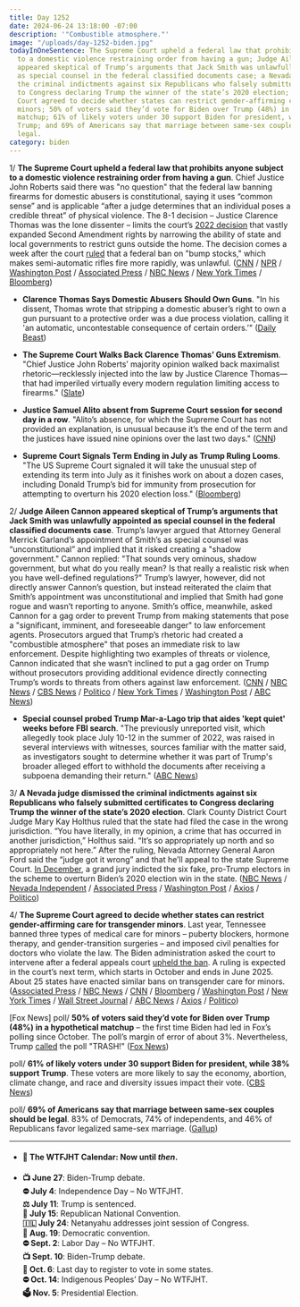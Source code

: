 ```yaml
---
title: Day 1252
date: 2024-06-24 13:18:00 -07:00
description: '"Combustible atmosphere."'
image: "/uploads/day-1252-biden.jpg"
todayInOneSentence: The Supreme Court upheld a federal law that prohibits anyone subject
  to a domestic violence restraining order from having a gun; Judge Aileen Cannon
  appeared skeptical of Trump’s arguments that Jack Smith was unlawfully appointed
  as special counsel in the federal classified documents case; a Nevada judge dismissed
  the criminal indictments against six Republicans who falsely submitted certificates
  to Congress declaring Trump the winner of the state’s 2020 election; the Supreme
  Court agreed to decide whether states can restrict gender-affirming care for transgender
  minors; 50% of voters said they’d vote for Biden over Trump (48%) in a hypothetical
  matchup; 61% of likely voters under 30 support Biden for president, while 38% support
  Trump; and 69% of Americans say that marriage between same-sex couples should be
  legal.
category: biden
---
```


1/ **The Supreme Court upheld a federal law that prohibits anyone subject to a domestic violence restraining order from having a gun**. Chief Justice John Roberts said there was "no question" that the federal law banning firearms for domestic abusers is constitutional, saying it uses “common sense” and is applicable “after a judge determines that an individual poses a credible threat” of physical violence. The 8-1 decision – Justice Clarence Thomas was the lone dissenter – limits the court’s [2022 decision](https://whatthefuckjusthappenedtoday.com/2022/06/23/day-520/#1-the-supreme-court-struck-down-a-ne) that vastly expanded Second Amendment rights by narrowing the ability of state and local governments to restrict guns outside the home. The decision comes a week after the court [ruled](https://whatthefuckjusthappenedtoday.com/2024/06/17/day-1245/#3-the-supreme-court-overturned-a-fed) that a federal ban on "bump stocks," which makes semi-automatic rifles fire more rapidly, was unlawful. ([CNN](https://www.cnn.com/2024/06/21/politics/supreme-court-guns-rahimi/index.html) / [NPR](https://www.npr.org/2024/05/23/1252764853/supreme-court-guns) / [Washington Post](https://www.washingtonpost.com/politics/2024/06/21/supreme-court-guns-domestic-violence-restraining-orders/) / [Associated Press](https://apnews.com/article/supreme-court-guns-domestic-violence-d63ee828e51911cc5e5a01780820f224) / [NBC News](https://www.nbcnews.com/politics/supreme-court/supreme-court-upholds-domestic-violence-gun-restriction-rcna137782) / [New York Times](https://www.nytimes.com/2024/06/21/us/politics/supreme-court-guns-domestic-violence.html) / [Bloomberg](https://www.bloomberg.com/news/articles/2024-06-21/supreme-court-upholds-us-gun-ban-in-domestic-violence-cases?sref=MIBMEEoj))

* **Clarence Thomas Says Domestic Abusers Should Own Guns**. "In his dissent, Thomas wrote that stripping a domestic abuser’s right to own a gun pursuant to a protective order was a due process violation, calling it 'an automatic, uncontestable consequence of certain orders.’" ([Daily Beast](https://www.thedailybeast.com/supreme-court-justice-clarence-thomas-says-domestic-abusers-should-own-guns))

* **The Supreme Court Walks Back Clarence Thomas’ Guns Extremism**. "Chief Justice John Roberts’ majority opinion walked back maximalist rhetoric—recklessly injected into the law by Justice Clarence Thomas—that had imperiled virtually every modern regulation limiting access to firearms." ([Slate](https://slate.com/news-and-politics/2024/06/supreme-court-clarence-thomas-guns-extremism-rahimi-bruen.html))

* **Justice Samuel Alito absent from Supreme Court session for second day in a row**. "Alito’s absence, for which the Supreme Court has not provided an explanation, is unusual because it’s the end of the term and the justices have issued nine opinions over the last two days." ([CNN](https://www.cnn.com/2024/06/21/politics/samuel-alito-not-present-supreme-court/))

* **Supreme Court Signals Term Ending in July as Trump Ruling Looms**. "The US Supreme Court signaled it will take the unusual step of extending its term into July as it finishes work on about a dozen cases, including Donald Trump’s bid for immunity from prosecution for attempting to overturn his 2020 election loss." ([Bloomberg](https://www.bloomberg.com/news/articles/2024-06-24/supreme-court-signals-term-ending-in-july-as-trump-ruling-looms?srnd=homepage-americas&sref=MIBMEEoj))

2/ **Judge Aileen Cannon appeared skeptical of Trump’s arguments that Jack Smith was unlawfully appointed as special counsel in the federal classified documents case**. Trump’s lawyer argued that Attorney General Merrick Garland’s appointment of Smith’s as special counsel was “unconstitutional” and implied that it risked creating a "shadow government." Cannon replied: "That sounds very ominous, shadow government, but what do you really mean? Is that really a realistic risk when you have well-defined regulations?" Trump’s lawyer, however, did not directly answer Cannon’s question, but instead reiterated the claim that Smith’s appointment was unconstitutional and implied that Smith had gone rogue and wasn’t reporting to anyone. Smith’s office, meanwhile, asked Cannon for a gag order to prevent Trump from making statements that pose a "significant, imminent, and foreseeable danger" to law enforcement agents. Prosecutors argued that Trump’s rhetoric had created a "combustible atmosphere" that poses an immediate risk to law enforcement. Despite highlighting two examples of threats or violence, Cannon indicated that she wasn’t inclined to put a gag order on Trump without prosecutors providing additional evidence directly connecting Trump’s words to threats from others against law enforcement. ([CNN](https://www.cnn.com/2024/06/21/politics/aileen-cannon-trump-classified-documents-special-counsel-constitutional-hearing/) / [NBC News](https://www.nbcnews.com/politics/donald-trump/judge-trump-classified-documents-case-hear-challenge-special-counsels-rcna158248) / [CBS News](https://www.cbsnews.com/news/trump-documents-case-jack-smith-special-counsel/) / [Politico](https://www.politico.com/news/2024/06/21/trump-classified-documents-cannon-garland-smith-00164541) / [New York Times](https://www.nytimes.com/2024/06/21/us/politics/trump-documents-special-counsel.html) / [Washington Post](https://www.washingtonpost.com/national-security/2024/06/21/trump-cannon-jack-smith-pretrial-hearing/) / [ABC News](https://abcnews.go.com/US/blaming-trump-combustible-atmosphere-prosecutors-push-gag-order/story?id=111357634))

* **Special counsel probed Trump Mar-a-Lago trip that aides 'kept quiet' weeks before FBI search**. "The previously unreported visit, which allegedly took place July 10-12 in the summer of 2022, was raised in several interviews with witnesses, sources familiar with the matter said, as investigators sought to determine whether it was part of Trump's broader alleged effort to withhold the documents after receiving a subpoena demanding their return." ([ABC News](https://abcnews.go.com/US/special-counsel-probed-trump-mar-lago-trip-aides/story?id=111334156))

3/ **A Nevada judge dismissed the criminal indictments against six Republicans who falsely submitted certificates to Congress declaring Trump the winner of the state’s 2020 election**. Clark County District Court Judge Mary Kay Holthus ruled that the state had filed the case in the wrong jurisdiction. “You have literally, in my opinion, a crime that has occurred in another jurisdiction,” Holthus said. “It’s so appropriately up north and so appropriately not here.” After the ruling, Nevada Attorney General Aaron Ford said the “judge got it wrong” and that he’ll appeal to the state Supreme Court. [In December](https://whatthefuckjusthappenedtoday.com/2023/12/06/day-1051/#4-a-nevada-grand-jury-charged-six-re), a grand jury indicted the six fake, pro-Trump electors in the scheme to overturn Biden’s 2020 election win in the state. ([NBC News](https://www.nbcnews.com/politics/politics-news/nevada-judge-dismisses-trump-fake-electors-case-rcna158364) / [Nevada Independent](https://thenevadaindependent.com/article/judge-dismisses-nevada-fake-electors-case-over-lack-of-jurisdiction) / [Associated Press](https://apnews.com/article/nevada-republicans-fake-electors-indictment-trump-9d06ffc619314f85e0bdb321b820a557) / [Washington Post](https://www.washingtonpost.com/nation/2024/06/21/nevada-trump-electors-case-dismissed/) / [Axios](https://www.axios.com/2024/06/21/nevada-fake-trump-electors-charges-dismissed) / [Politico](https://www.politico.com/news/2024/06/21/judge-dismisses-charges-in-nevada-fake-electors-case-over-venue-question-00164513))

4/ **The Supreme Court agreed to decide whether states can restrict gender-affirming care for transgender minors**. Last year, Tennessee banned three types of medical care for minors – puberty blockers, hormone therapy, and gender-transition surgeries – and imposed civil penalties for doctors who violate the law. The Biden administration asked the court to intervene after a federal appeals court [upheld the ban](https://whatthefuckjusthappenedtoday.com/2023/07/10/day-902/#federal-appeals-court-allowed-tennes). A ruling is expected in the court’s next term, which starts in October and ends in June 2025. About 25 states have enacted similar bans on transgender care for minors. ([Associated Press](https://apnews.com/article/supreme-court-transgender-health-tennessee-kentucky-75e3b446513f61281013a2bf86248044) / [NBC News](https://www.nbcnews.com/politics/supreme-court/supreme-court-weigh-state-restrictions-gender-affirming-care-youths-rcna142825) / [CNN](https://www.cnn.com/2024/06/24/politics/supreme-court-to-decide-whether-states-can-restrict-gender-affirming-care-for-minors/index.html) / [Bloomberg](https://www.bloomberg.com/news/articles/2024-06-24/transgender-care-bans-for-minors-draw-review-by-supreme-court?sref=MIBMEEoj) / [Washington Post](https://www.washingtonpost.com/politics/2024/06/24/scotus-trans-minors-gender-care/) / [New York Times](https://www.nytimes.com/2024/06/24/us/politics/supreme-court-transgender-care-tennessee.html) / [Wall Street Journal](https://www.wsj.com/us-news/law/supreme-court-to-weigh-bans-on-transgender-medical-treatments-609c18ea) / [ABC News](https://abcnews.go.com/Politics/supreme-court-review-ban-gender-affirming-care-minors/story?id=111367818) / [Axios](https://www.axios.com/2024/06/24/supreme-court-trans-health-care-tennessee) / [Politico](https://www.politico.com/news/2024/06/24/supreme-court-transgender-youth-00164648))

\[Fox News\] poll/ **50% of voters said they’d vote for Biden over Trump (48%) in a hypothetical matchup** – the first time Biden had led in Fox’s polling since October. The poll’s margin of error of about 3%. Nevertheless, Trump [called](https://www.thedailybeast.com/trump-melts-down-over-trash-fox-news-poll-that-shows-biden-ahead) the poll "TRASH!" ([Fox News](https://www.foxnews.com/official-polls/fox-news-poll-three-point-shift-biden-trump-matchup-since-may))

poll/ **61% of likely voters under 30 support Biden for president, while 38% support Trump**. These voters are more likely to say the economy, abortion, climate change, and race and diversity issues impact their vote. ([CBS News](https://www.cbsnews.com/news/poll-2024-election-new-generation-gap-young-voters-06-23-2024/))

poll/ **69% of Americans say that marriage between same-sex couples should be legal**. 83% of Democrats, 74% of independents, and 46% of Republicans favor legalized same-sex marriage. ([Gallup](https://news.gallup.com/poll/646202/sex-relations-marriage-supported.aspx))

---

* #### 📅 The WTFJHT Calendar: Now until *then*.

* **📺 June 27**: Biden-Trump debate.\
  **⛔️ July 4**: Independence Day – No WTFJHT. \
  **⚖️ July 11**: Trump is sentenced.\
  **🐘 July 15**: Republican National Convention.\
  **🇮🇱 July 24**: Netanyahu addresses joint session of Congress.\
  **🫏 Aug. 19**: Democratic convention.\
  **⛔️ Sept. 2**: Labor Day – No WTFJHT. \
  **📺 Sept. 10**: Biden-Trump debate.\
  **📆 Oct. 6**: Last day to register to vote in some states. \
  **⛔️ Oct. 14**: Indigenous Peoples’ Day – No WTFJHT. \
  **🗳️ Nov. 5**: Presidential Election.